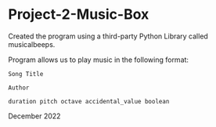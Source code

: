 # Project-2-Music-Box
Created the program using a third-party Python Library called musicalbeeps. 

Program allows us to play music in the following format: 
```
Song Title

Author

duration pitch octave accidental_value boolean
```
December 2022

